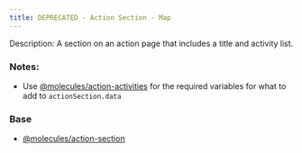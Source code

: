 ```yaml
---
title: DEPRECATED - Action Section - Map
---
```

Description: A section on an action page that includes a title and activity list.

### Notes:
- Use [@molecules/action-activities](/?p=molecules-action-activities) for the required variables for what to add to ```actionSection.data```

### Base
- [@molecules/action-section](/?p=molecules-action-section)
